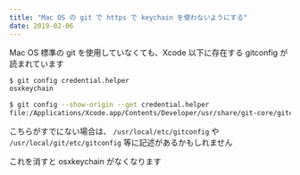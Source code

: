 ```yaml
---
title: "Mac OS の git で https で keychain を使わないようにする"
date: 2019-02-06
---
```


Mac OS 標準の git を使用していなくても、Xcode 以下に存在する gitconfig が読まれています

```bash
$ git config credential.helper
osxkeychain

$ git config --show-origin --get credential.helper
file:/Applications/Xcode.app/Contents/Developer/usr/share/git-core/gitconfig    osxkeychain

```

こちらがすでにない場合は、 `/usr/local/etc/gitconfig` や `/usr/local/git/etc/gitconfig` 等に記述があるかもしれません

これを消すと osxkeychain がなくなります
